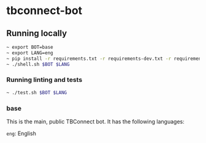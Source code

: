 # tbconnect-bot

## Running locally
```bash
~ export BOT=base
~ export LANG=eng
~ pip install -r requirements.txt -r requirements-dev.txt -r requirements-actions.txt
~ ./shell.sh $BOT $LANG
```

### Running linting and tests
```bash
~ ./test.sh $BOT $LANG
```

### base
This is the main, public TBConnect bot.
It has the following languages:

`eng`: English
